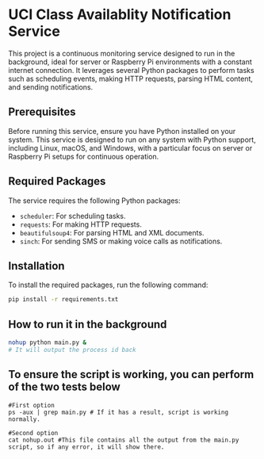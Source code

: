 # UCI Class Availablity Notification Service

This project is a continuous monitoring service designed to run in the background, ideal for server or Raspberry Pi environments with a constant internet connection. It leverages several Python packages to perform tasks such as scheduling events, making HTTP requests, parsing HTML content, and sending notifications.

## Prerequisites

Before running this service, ensure you have Python installed on your system. This service is designed to run on any system with Python support, including Linux, macOS, and Windows, with a particular focus on server or Raspberry Pi setups for continuous operation.

## Required Packages

The service requires the following Python packages:

- `scheduler`: For scheduling tasks.
- `requests`: For making HTTP requests.
- `beautifulsoup4`: For parsing HTML and XML documents.
- `sinch`: For sending SMS or making voice calls as notifications.

## Installation

To install the required packages, run the following command:

```bash
pip install -r requirements.txt
```
## How to run it in the background

```bash
nohup python main.py & 
# It will output the process id back
```

## To ensure the script is working, you can perform of the two tests below
```
#First option
ps -aux | grep main.py # If it has a result, script is working normally.

#Second option
cat nohup.out #This file contains all the output from the main.py script, so if any error, it will show there.
```

